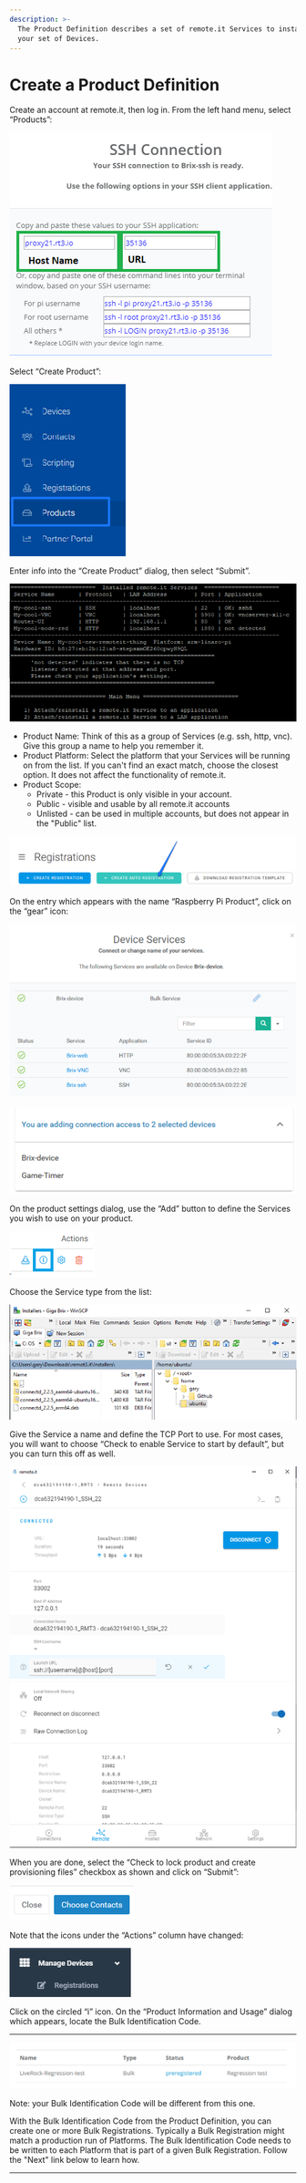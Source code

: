 ```yaml
---
description: >-
  The Product Definition describes a set of remote.it Services to install on
  your set of Devices.
---
```


# Create a Product Definition

Create an account at remote.it, then log in.  From the left hand menu, select “Products”:

![](../../.gitbook/assets/image%20%2898%29.png)

Select “Create Product”:

![](../../.gitbook/assets/image%20%2874%29.png)

Enter info into the “Create Product” dialog, then select “Submit”.

![](../../.gitbook/assets/image%20%28148%29.png)

* Product Name: Think of this as a group of Services \(e.g. ssh, http, vnc\).  Give this group a name to help you remember it.
* Product Platform: Select the platform that your Services will be running on from the list.  If you can't find an exact match, choose the closest option.  It does not affect the functionality of remote.it.
* Product Scope: 
  * Private - this Product is only visible in your account.
  * Public - visible and usable by all remote.it accounts
  * Unlisted - can be used in multiple accounts, but does not appear in the "Public" list.

![](../../.gitbook/assets/image%20%28419%29.png)

On the entry which appears with the name “Raspberry Pi Product”, click on the “gear” icon:

![](../../.gitbook/assets/image%20%2872%29.png)

![](../../.gitbook/assets/image%20%28271%29.png)

On the product settings dialog, use the “Add” button to define the Services you wish to use on your product.  

![](../../.gitbook/assets/image%20%28330%29.png)

Choose the Service type from the list:

![](../../.gitbook/assets/image%20%28396%29.png)

Give the Service a name and define the TCP Port to use.  For most cases, you will want to choose “Check to enable Service to start by default”, but you can turn this off as well.

![](../../.gitbook/assets/image%20%28417%29.png)

When you are done, select the “Check to lock product and create provisioning files” checkbox as shown and click on “Submit”:

![](../../.gitbook/assets/image%20%28315%29.png)

Note that the icons under the “Actions” column have changed:

![](../../.gitbook/assets/image%20%28455%29.png)

Click on the circled “i” icon.  On the “Product Information and Usage” dialog which appears, locate the Bulk Identification Code.  
****

![](../../.gitbook/assets/image%20%28320%29.png)

Note: your Bulk Identification Code will be different from this one.  

With the Bulk Identification Code from the Product Definition, you can create one or more Bulk Registrations.  Typically a Bulk Registration might match a production run of Platforms.  The Bulk Identification Code needs to be written to each Platform that is part of a given Bulk Registration.  Follow the "Next" link below to learn how.  
****

